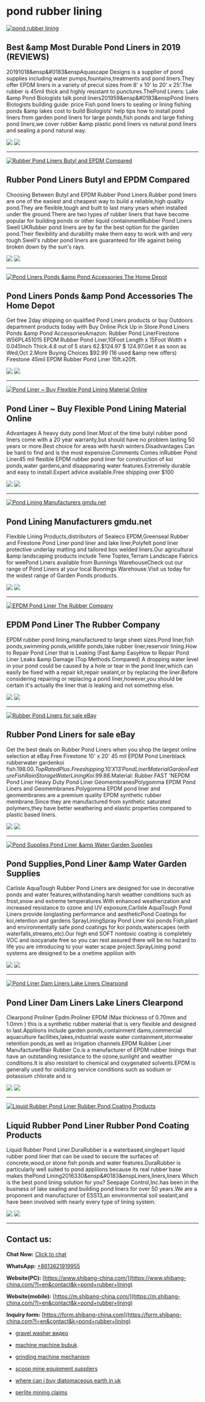 # pond rubber lining

<a href="https://swt.shibang-china.com/?l=en&img&k=pond+rubber+lining" target="_blank">![pond rubber lining](http://static.shibang-china.com/all-800x300/1429.jpg)</a>

## Best &amp Most Durable Pond Liners in 2019 (REVIEWS)
20191018&ensp&#0183&enspAquascape Designs is a supplier of pond supplies including water pumps,fountains,treatments and pond liners.They offer EPDM liners in a variety of precut sizes from 8' x 10' to 20' x 25'.The rubber is 45mil thick and highly resistant to punctures.ThePond Liners: Lake &amp Pond Biologists talk pond liners201959&ensp&#0183&enspPond liners Biologists building guide: price Fish pond liners to sealing or lining fishing ponds &amp lakes cost to build Biologists' help tips how to install pond liners from garden pond liners for large ponds,fish ponds and large fishing pond liners,we cover rubber &amp plastic pond liners vs natural pond liners and sealing a pond natural way.


<a href="https://whatsapp.shibangsoft.com/WhatsApp.php" target="_blank" title="WhatsApp">![](http://static.shibang-china.com/icon/whatsapp.png)</a> <a href="https://swt.shibang-china.com/?l=en&icon&k=pond+rubber+lining" target="_blank">![](http://static.shibang-china.com/icon/chat-en.png)</a>

---

<a href="https://swt.shibang-china.com/?l=en&img&k=pond+rubber+lining" target="_blank">![Rubber Pond Liners Butyl and EPDM Compared](http://static.shibang-china.com/all-800x300/1524.jpg)</a>

## Rubber Pond Liners Butyl and EPDM Compared
Choosing Between Butyl and EPDM Rubber Pond Liners.Rubber pond liners are one of the easiest and cheapest way to build a reliable,high quality pond.They are flexible,tough and built to last many years when installed under the ground.There are two types of rubber liners that have become popular for building ponds or other liquid containmentRubber Pond Liners Swell UKRubber pond liners are by far the best option for the garden pond.Their flexibility and durability make them easy to work with and very tough.Swell's rubber pond liners are guaranteed for life against being broken down by the sun's rays.


<a href="https://whatsapp.shibangsoft.com/WhatsApp.php" target="_blank" title="WhatsApp">![](http://static.shibang-china.com/icon/whatsapp.png)</a> <a href="https://swt.shibang-china.com/?l=en&icon&k=pond+rubber+lining" target="_blank">![](http://static.shibang-china.com/icon/chat-en.png)</a>

---

<a href="https://swt.shibang-china.com/?l=en&img&k=pond+rubber+lining" target="_blank">![Pond Liners Ponds &amp Pond Accessories The Home Depot](http://static.shibang-china.com/all-800x300/1172.jpg)</a>

## Pond Liners Ponds &amp Pond Accessories The Home Depot
Get free 2day shipping on qualified Pond Liners products or buy Outdoors department products today with Buy Online Pick Up in Store.Pond Liners Ponds &amp Pond AccessoriesAmazon: Rubber Pond LinerFirestone W56PL451015 EPDM Rubber Pond Liner,10Foot Length x 15Foot Width x 0.045Inch Thick.4.8 out of 5 stars 62.$124.97 $ 124.97.Get it as soon as Wed,Oct 2.More Buying Choices $92.99 (16 used &amp new offers) Firestone 45mil EPDM Rubber Pond Liner 15ft.x20ft.


<a href="https://whatsapp.shibangsoft.com/WhatsApp.php" target="_blank" title="WhatsApp">![](http://static.shibang-china.com/icon/whatsapp.png)</a> <a href="https://swt.shibang-china.com/?l=en&icon&k=pond+rubber+lining" target="_blank">![](http://static.shibang-china.com/icon/chat-en.png)</a>

---

<a href="https://swt.shibang-china.com/?l=en&img&k=pond+rubber+lining" target="_blank">![Pond Liner ~ Buy Flexible Pond Lining Material Online](http://static.shibang-china.com/all-800x300/821.jpg)</a>

## Pond Liner ~ Buy Flexible Pond Lining Material Online
Advantages A heavy duty pond liner.Most of the time butyl rubber pond liners come with a 20 year warranty,but should have no problem lasting 50 years or more.Best choice for areas with harsh winters.Disadvantages Can be hard to find and is the most expensive.Comments Comes inRubber Pond Liner45 mil flexible EPDM rubber pond liner for construction of koi ponds,water gardens,and disappearing water features.Extremely durable and easy to install.Expert advice available.Free shipping over $100


<a href="https://whatsapp.shibangsoft.com/WhatsApp.php" target="_blank" title="WhatsApp">![](http://static.shibang-china.com/icon/whatsapp.png)</a> <a href="https://swt.shibang-china.com/?l=en&icon&k=pond+rubber+lining" target="_blank">![](http://static.shibang-china.com/icon/chat-en.png)</a>

---

<a href="https://swt.shibang-china.com/?l=en&img&k=pond+rubber+lining" target="_blank">![Pond Lining Manufacturers gmdu.net](http://static.shibang-china.com/all-800x300/564.jpg)</a>

## Pond Lining Manufacturers gmdu.net
Flexible Lining Products,distributors of Sealeco EPDM,Greenseal Rubber and Firestone Pond Liner pond liner and lake liner,Polyfelt pond liner protective underlay matting and tailored box welded liners.Our agricultural &amp landscaping products include Tene Toptex,Terram Landscape Fabrics for weePond Liners available from Bunnings WarehouseCheck out our range of Pond Liners at your local Bunnings Warehouse.Visit us today for the widest range of Garden Ponds products.


<a href="https://whatsapp.shibangsoft.com/WhatsApp.php" target="_blank" title="WhatsApp">![](http://static.shibang-china.com/icon/whatsapp.png)</a> <a href="https://swt.shibang-china.com/?l=en&icon&k=pond+rubber+lining" target="_blank">![](http://static.shibang-china.com/icon/chat-en.png)</a>

---

<a href="https://swt.shibang-china.com/?l=en&img&k=pond+rubber+lining" target="_blank">![EPDM Pond Liner The Rubber Company](http://static.shibang-china.com/all-800x300/219.jpg)</a>

## EPDM Pond Liner The Rubber Company
EPDM rubber pond lining,manufactured to large sheet sizes.Pond liner,fish ponds,swimming ponds,wildlife ponds,lake rubber liner,reservoir lining.How to Repair Pond Liner that is Leaking (Fast &amp EasyHow to Repair Pond Liner Leaks &amp Damage (Top Methods Compared) A dropping water level in your pond could be caused by a hole or tear in the pond liner,which can easily be fixed with a repair kit,repair sealant,or by replacing the liner.Before considering repairing or replacing a pond liner,however,you should be certain it's actually the liner that is leaking and not something else.


<a href="https://whatsapp.shibangsoft.com/WhatsApp.php" target="_blank" title="WhatsApp">![](http://static.shibang-china.com/icon/whatsapp.png)</a> <a href="https://swt.shibang-china.com/?l=en&icon&k=pond+rubber+lining" target="_blank">![](http://static.shibang-china.com/icon/chat-en.png)</a>

---

<a href="https://swt.shibang-china.com/?l=en&img&k=pond+rubber+lining" target="_blank">![Rubber Pond Liners for sale eBay](http://static.shibang-china.com/all-800x300/834.jpg)</a>

## Rubber Pond Liners for sale eBay
Get the best deals on Rubber Pond Liners when you shop the largest online selection at eBay.Free Firestone 10' x 20' 45 mil EPDM Pond Linerblack rubberwater gardenkoi fish.$198.00.Top Rated Plus.Free shipping.10' X 13' Pond Liner Material Garden Feature Fish Rain Storage Water Lining Koi.$99.88.Material: Rubber.FAST 'NEPDM Pond Liner Heavy Duty Pond Liner GeomembranesPolygomma EPDM Pond Liners and Geomembranes.Polygomma EPDM pond liner and geomembranes are a premium quality EPDM synthetic rubber membrane.Since they are manufactured from synthetic saturated polymers,they have better weathering and elastic properties compared to plastic based liners.


<a href="https://whatsapp.shibangsoft.com/WhatsApp.php" target="_blank" title="WhatsApp">![](http://static.shibang-china.com/icon/whatsapp.png)</a> <a href="https://swt.shibang-china.com/?l=en&icon&k=pond+rubber+lining" target="_blank">![](http://static.shibang-china.com/icon/chat-en.png)</a>

---

<a href="https://swt.shibang-china.com/?l=en&img&k=pond+rubber+lining" target="_blank">![Pond Supplies,Pond Liner &amp Water Garden Supplies](http://static.shibang-china.com/all-800x300/845.jpg)</a>

## Pond Supplies,Pond Liner &amp Water Garden Supplies
Carlisle AquaTough Rubber Pond Liners are designed for use in decorative ponds and water features,withstanding harsh weather conditions such as frost,snow and extreme temperatures.With enhanced weatherization and increased resistance to ozone and UV exposure,Carlisle AquaTough Pond Liners provide longlasting performance and aestheticPond Coatings for koi,retention and gardens SprayLiningSpray Pond Liner Koi ponds Fish,plant and environmentally safe pond coatings for koi ponds,waterscapes (with waterfalls,streams,etc).Our high end SOFT nontoxic coating is completely VOC and isocyanate free so you can rest assured there will be no hazard to life you are introducing to your water scape project.SprayLining pond systems are designed to be a onetime appliion with


<a href="https://whatsapp.shibangsoft.com/WhatsApp.php" target="_blank" title="WhatsApp">![](http://static.shibang-china.com/icon/whatsapp.png)</a> <a href="https://swt.shibang-china.com/?l=en&icon&k=pond+rubber+lining" target="_blank">![](http://static.shibang-china.com/icon/chat-en.png)</a>

---

<a href="https://swt.shibang-china.com/?l=en&img&k=pond+rubber+lining" target="_blank">![Pond Liner Dam Liners Lake Liners Clearpond](http://static.shibang-china.com/all-800x300/1281.jpg)</a>

## Pond Liner Dam Liners Lake Liners Clearpond
Clearpond Proliner Epdm.Proliner EPDM (Max thickness of 0.70mm and 1.0mm ) this is a synthetic rubber material that is very flexible and designed to last.Appliions include garden ponds,containment dams,commercial aquaculture facilities,lakes,industrial waste water containment,stormwater retention ponds,as well as irrigation channels.EPDM Rubber Liner ManufacturerBlair Rubber Co.is a manufacturer of EPDM rubber linings that have an outstanding resistance to the ozone,sunlight and weather conditions.It is also resistant to chemical and oxygenated solvents.EPDM is generally used for oxidizing service conditions such as sodium or potassium chlorate and is


<a href="https://whatsapp.shibangsoft.com/WhatsApp.php" target="_blank" title="WhatsApp">![](http://static.shibang-china.com/icon/whatsapp.png)</a> <a href="https://swt.shibang-china.com/?l=en&icon&k=pond+rubber+lining" target="_blank">![](http://static.shibang-china.com/icon/chat-en.png)</a>

---

<a href="https://swt.shibang-china.com/?l=en&img&k=pond+rubber+lining" target="_blank">![Liquid Rubber Pond Liner Rubber Pond Coating Products](http://static.shibang-china.com/all-800x300/629.jpg)</a>

## Liquid Rubber Pond Liner Rubber Pond Coating Products
Liquid Rubber Pond Liner.DuraRubber is a waterbased,singlepart liquid rubber pond liner that can be used to secure the surfaces of concrete,wood,or stone fish ponds and water features.DuraRubber is particularly well suited to pond appliions because its real rubber base makes thePond Lining2016330&ensp&#0183&enspLiners,liners,liners Which is the best pond lining solution for you? Seepage Control,Inc.has been in the business of lake sealing and building pond liners for over 50 years.We are a proponent and manufacturer of ESS13,an environmental soil sealant,and have been involved with nearly every type of lining system.


<a href="https://whatsapp.shibangsoft.com/WhatsApp.php" target="_blank" title="WhatsApp">![](http://static.shibang-china.com/icon/whatsapp.png)</a> <a href="https://swt.shibang-china.com/?l=en&icon&k=pond+rubber+lining" target="_blank">![](http://static.shibang-china.com/icon/chat-en.png)</a>

---
## Contact us:

**Chat Now:** [Click to chat](https://swt.shibang-china.com?l=en&contact&k=pond+rubber+lining)

**WhatsApp:**  [+8613621919955](https://whatsapp.shibangsoft.com/WhatsApp.php)

**Website(PC):** [https://www.shibang-china.com/](https://www.shibang-china.com/?l=en&contact&k=pond+rubber+lining)

**Website(mobile):** [https://m.shibang-china.com/](https://m.shibang-china.com/?l=en&contact&k=pond+rubber+lining)

**Inquiry form:** [https://form.shibang-china.com](https://form.shibang-china.com?l=en&contact&k=pond+rubber+lining)

* [gravel washer видео](../120/gravel%20washer%20%D0%B2%D0%B8%D0%B4%D0%B5%D0%BE.md)

* [machine machine bubuk](../115/machine%20machine%20bubuk.md)

* [grinding machine mechanism](../112/grinding%20machine%20mechanism.md)

* [scoop mine equipment suppliers](../118/scoop%20mine%20equipment%20suppliers.md)

* [where can i buy diatomaceous earth in uk](../115/where%20can%20i%20buy%20diatomaceous%20earth%20in%20uk.md)

* [perlite mining claims](../116/perlite%20mining%20claims.md)